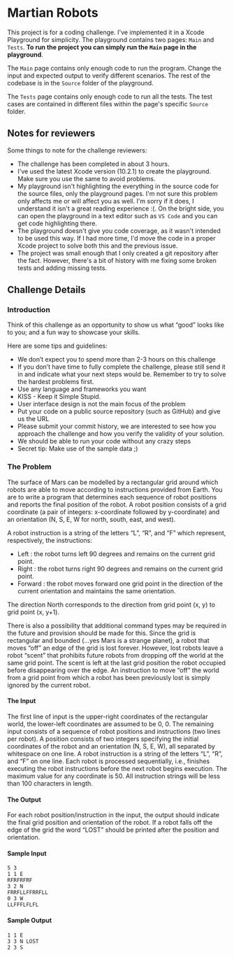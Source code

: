 # Martian Robots

This project is for a coding challenge. I've implemented it in a Xcode Playground for simplicity. The playground contains two pages: `Main` and `Tests`. **To run the project you can simply run the `Main` page in the playground**.

The `Main` page contains only enough code to run the program. Change the input and expected output to verify different scenarios. The rest of the codebase is in the `Source` folder of the playground.

The `Tests` page contains only enough code to run all the tests. The test cases are contained in different files within the page's specific `Source` folder.

## Notes for reviewers

Some things to note for the challenge reviewers:

- The challenge has been completed in about 3 hours.
- I've used the latest Xcode version (10.2.1) to create the playground. Make sure you use the same to avoid problems.
- My playground isn't highlighting the everything in the source code for the source files, only the playground pages. I'm not sure this problem only affects me or will affect you as well. I'm sorry if it does, I understand it isn't a great reading experience :(. On the bright side, you can open the playground in a text editor such as `VS Code` and you can get code highlighting there.
- The playground doesn't give you code coverage, as it wasn't intended to be used this way. If I had more time, I'd move the code in a proper Xcode project to solve both this and the previous issue.
- The project was small enough that I only created a git repository after the fact. However, there's a bit of history with me fixing some broken tests and adding missing tests.

## Challenge Details

### Introduction

Think of this challenge as an opportunity to show us what “good” looks like to you; and a fun way to showcase your skills.

Here are some tips and guidelines:

- We don’t expect you to spend more than 2-3 hours on this challenge
- If you don’t have time to fully complete the challenge, please still send it in and
  indicate what your next steps would be. Remember to try to solve the hardest
  problems first.
- Use any language and frameworks you want
- KISS - Keep it Simple Stupid.
- User interface design is not the main focus of the problem
- Put your code on a public source repository (such as GitHub) and give us the URL
- Please submit your commit history, we are interested to see how you approach the
  challenge and how you verify the validity of your solution.
- We should be able to run your code without any crazy steps
- Secret tip: Make use of the sample data ;)

### The Problem

The surface of Mars can be modelled by a rectangular grid around which robots are able to move according to instructions provided from Earth. You are to write a program that determines each sequence of robot positions and reports the final position of the robot.
A robot position consists of a grid coordinate (a pair of integers: x-coordinate followed by y-coordinate) and an orientation (N, S, E, W for north, south, east, and west).

A robot instruction is a string of the letters “L”, “R”, and “F” which represent, respectively, the instructions:

- Left : the robot turns left 90 degrees and remains on the current grid point.
- Right : the robot turns right 90 degrees and remains on the current grid point.
- Forward : the robot moves forward one grid point in the direction of the current orientation and maintains the same orientation.

The direction North corresponds to the direction from grid point (x, y) to grid point (x, y+1).

There is also a possibility that additional command types may be required in the future and provision should be made for this.
Since the grid is rectangular and bounded (...yes Mars is a strange planet), a robot that moves “off” an edge of the grid is lost forever. However, lost robots leave a robot “scent” that prohibits future robots from dropping off the world at the same grid point. The scent is left at the last grid position the robot occupied before disappearing over the edge. An instruction to move “off” the world from a grid point from which a robot has been previously lost is simply ignored by the current robot.

#### The Input

The first line of input is the upper-right coordinates of the rectangular world, the lower-left coordinates are assumed to be 0, 0.
The remaining input consists of a sequence of robot positions and instructions (two lines per robot). A position consists of two integers specifying the initial coordinates of the robot and an orientation (N, S, E, W), all separated by whitespace on one line. A robot instruction is a string of the letters “L”, “R”, and “F” on one line.
Each robot is processed sequentially, i.e., finishes executing the robot instructions before the next robot begins execution.
The maximum value for any coordinate is 50.
All instruction strings will be less than 100 characters in length.

#### The Output

For each robot position/instruction in the input, the output should indicate the final grid position and orientation of the robot. If a robot falls off the edge of the grid the word “LOST” should be printed after the position and orientation.

#### Sample Input

```
5 3
1 1 E
RFRFRFRF
3 2 N
FRRFLLFFRRFLL
0 3 W
LLFFFLFLFL
```

#### Sample Output

```
1 1 E
3 3 N LOST
2 3 S
```
